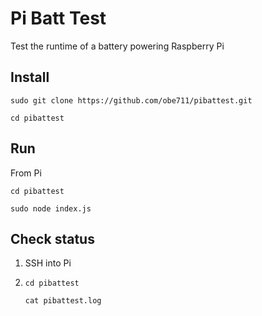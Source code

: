 # Pi Batt Test

Test the runtime of a battery powering Raspberry Pi 

## Install

`sudo git clone https://github.com/obe711/pibattest.git`

`cd pibattest`

## Run

From Pi

`cd pibattest`
    
`sudo node index.js`

## Check status

1. SSH into Pi

2. `cd pibattest`

   `cat pibattest.log`

